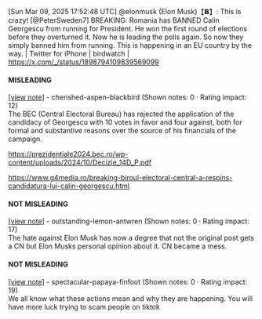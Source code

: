 [Sun Mar 09, 2025 17:52:48 UTC] @elonmusk (Elon Musk)【𝗕】: This is crazy! [@PeterSweden7] BREAKING: Romania has BANNED Calin Georgescu from running for President. He won the first round of elections before they overturned it. Now he is leading the polls again. So now they simply banned him from running. This is happening in an EU country by the way. | Twitter for iPhone | birdwatch | https://x.com/_/status/1898794109839569099

#### MISLEADING

[[view note]](https://x.com/i/birdwatch/n/1898808029719503311) - cherished-aspen-blackbird (Shown notes: 0 · Rating impact: 12)\
The BEC (Central Electoral Bureau) has rejected the application   of the candidacy of Georgescu with 10 votes in favor and four against, both for formal and substantive reasons over the source of his financials of the campaign.

https://prezidentiale2024.bec.ro/wp-content/uploads/2024/10/Decizie_14D_P.pdf

https://www.g4media.ro/breaking-biroul-electoral-central-a-respins-candidatura-lui-calin-georgescu.html

#### NOT MISLEADING

[[view note]](https://x.com/i/birdwatch/n/1898829310016041101) - outstanding-lemon-antwren (Shown notes: 0 · Rating impact: 17)\
The hate against Elon Musk has now a degree that not the original post gets a CN but Elon Musks personal opinion about it. CN became a mess. 

#### NOT MISLEADING

[[view note]](https://x.com/i/birdwatch/n/1898828427823608083) - spectacular-papaya-finfoot (Shown notes: 0 · Rating impact: 19)\
We all know what these actions mean and why they are happening. You will have more luck trying to scam people on tiktok
